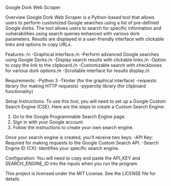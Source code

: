 Google Dork Web Scraper


Overview
Google Dork Web Scraper is a Python-based tool that allows users to perform customized Google searches using a list of pre-defined Google dorks. The tool allows users to search for specific information and vulnerabilities using search queries enhanced with various dork parameters. Results are displayed in a user-friendly interface with clickable links and options to copy URLs.

Features: /n
-Graphical interface./n
-Perform advanced Google searches using Google Dorks./n
-Display search results with clickable links./n
-Option to copy the link to the clipboard./n
-Customizable search with checkboxes for various dork options./n
-Scrollable interface for results display./n

Requirements:
-Python 3
-Tkinter (for the graphical interface)
-requests library (for making HTTP requests)
-pyperclip library (for clipboard functionality)

Setup Instructions:
To use this tool, you will need to set up a Google Custom Search Engine (CSE). Here are the steps to create a Custom Search Engine:
1) Go to the Google Programmable Search Engine page.
2) Sign in with your Google account.
3) Follow the instructions to create your own search engine.

Once your search engine is created, you'll receive two keys:
-API Key: Required for making requests to the Google Custom Search API.
-Search Engine ID (CX): Identifies your specific search engine.

Configuration:
You will need to copy and paste the API_KEY and SEARCH_ENGINE_ID into the inputs when you run the program.

This project is licensed under the MIT License. See the LICENSE file for details.
